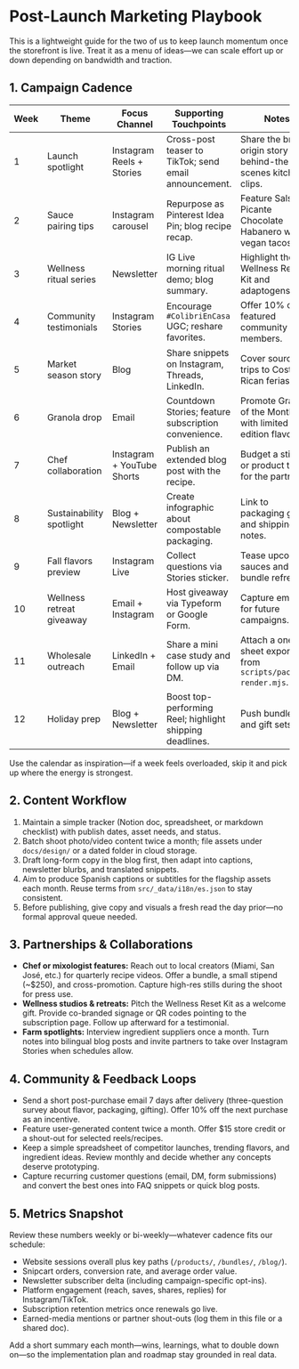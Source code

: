 # Post-Launch Marketing Playbook

This is a lightweight guide for the two of us to keep launch momentum once the storefront is live. Treat it as a menu of ideas—we can scale effort up or down depending on bandwidth and traction.

## 1. Campaign Cadence

| Week | Theme | Focus Channel | Supporting Touchpoints | Notes |
| ---- | ----- | ------------- | ---------------------- | ----- |
| 1 | Launch spotlight | Instagram Reels + Stories | Cross-post teaser to TikTok; send email announcement. | Share the brand origin story and behind-the-scenes kitchen clips. |
| 2 | Sauce pairing tips | Instagram carousel | Repurpose as Pinterest Idea Pin; blog recipe recap. | Feature Salsa Picante Chocolate Habanero with vegan tacos. |
| 3 | Wellness ritual series | Newsletter | IG Live morning ritual demo; blog summary. | Highlight the Wellness Reset Kit and adaptogens. |
| 4 | Community testimonials | Instagram Stories | Encourage `#ColibriEnCasa` UGC; reshare favorites. | Offer 10% off to featured community members. |
| 5 | Market season story | Blog | Share snippets on Instagram, Threads, LinkedIn. | Cover sourcing trips to Costa Rican ferias. |
| 6 | Granola drop | Email | Countdown Stories; feature subscription convenience. | Promote Granola of the Month with limited edition flavor. |
| 7 | Chef collaboration | Instagram + YouTube Shorts | Publish an extended blog post with the recipe. | Budget a stipend or product trade for the partner. |
| 8 | Sustainability spotlight | Blog + Newsletter | Create infographic about compostable packaging. | Link to packaging guide and shipping notes. |
| 9 | Fall flavors preview | Instagram Live | Collect questions via Stories sticker. | Tease upcoming sauces and bundle refresh. |
| 10 | Wellness retreat giveaway | Email + Instagram | Host giveaway via Typeform or Google Form. | Capture emails for future campaigns. |
| 11 | Wholesale outreach | LinkedIn + Email | Share a mini case study and follow up via DM. | Attach a one-sheet export from `scripts/package-render.mjs`. |
| 12 | Holiday prep | Blog + Newsletter | Boost top-performing Reel; highlight shipping deadlines. | Push bundles and gift sets. |

Use the calendar as inspiration—if a week feels overloaded, skip it and pick up where the energy is strongest.

## 2. Content Workflow

1. Maintain a simple tracker (Notion doc, spreadsheet, or markdown checklist) with publish dates, asset needs, and status.
2. Batch shoot photo/video content twice a month; file assets under `docs/design/` or a dated folder in cloud storage.
3. Draft long-form copy in the blog first, then adapt into captions, newsletter blurbs, and translated snippets.
4. Aim to produce Spanish captions or subtitles for the flagship assets each month. Reuse terms from `src/_data/i18n/es.json` to stay consistent.
5. Before publishing, give copy and visuals a fresh read the day prior—no formal approval queue needed.

## 3. Partnerships & Collaborations

- **Chef or mixologist features:** Reach out to local creators (Miami, San José, etc.) for quarterly recipe videos. Offer a bundle, a small stipend (~$250), and cross-promotion. Capture high-res stills during the shoot for press use.
- **Wellness studios & retreats:** Pitch the Wellness Reset Kit as a welcome gift. Provide co-branded signage or QR codes pointing to the subscription page. Follow up afterward for a testimonial.
- **Farm spotlights:** Interview ingredient suppliers once a month. Turn notes into bilingual blog posts and invite partners to take over Instagram Stories when schedules allow.

## 4. Community & Feedback Loops

- Send a short post-purchase email 7 days after delivery (three-question survey about flavor, packaging, gifting). Offer 10% off the next purchase as an incentive.
- Feature user-generated content twice a month. Offer $15 store credit or a shout-out for selected reels/recipes.
- Keep a simple spreadsheet of competitor launches, trending flavors, and ingredient ideas. Review monthly and decide whether any concepts deserve prototyping.
- Capture recurring customer questions (email, DM, form submissions) and convert the best ones into FAQ snippets or quick blog posts.

## 5. Metrics Snapshot

Review these numbers weekly or bi-weekly—whatever cadence fits our schedule:

- Website sessions overall plus key paths (`/products/`, `/bundles/`, `/blog/`).
- Snipcart orders, conversion rate, and average order value.
- Newsletter subscriber delta (including campaign-specific opt-ins).
- Platform engagement (reach, saves, shares, replies) for Instagram/TikTok.
- Subscription retention metrics once renewals go live.
- Earned-media mentions or partner shout-outs (log them in this file or a shared doc).

Add a short summary each month—wins, learnings, what to double down on—so the implementation plan and roadmap stay grounded in real data.
